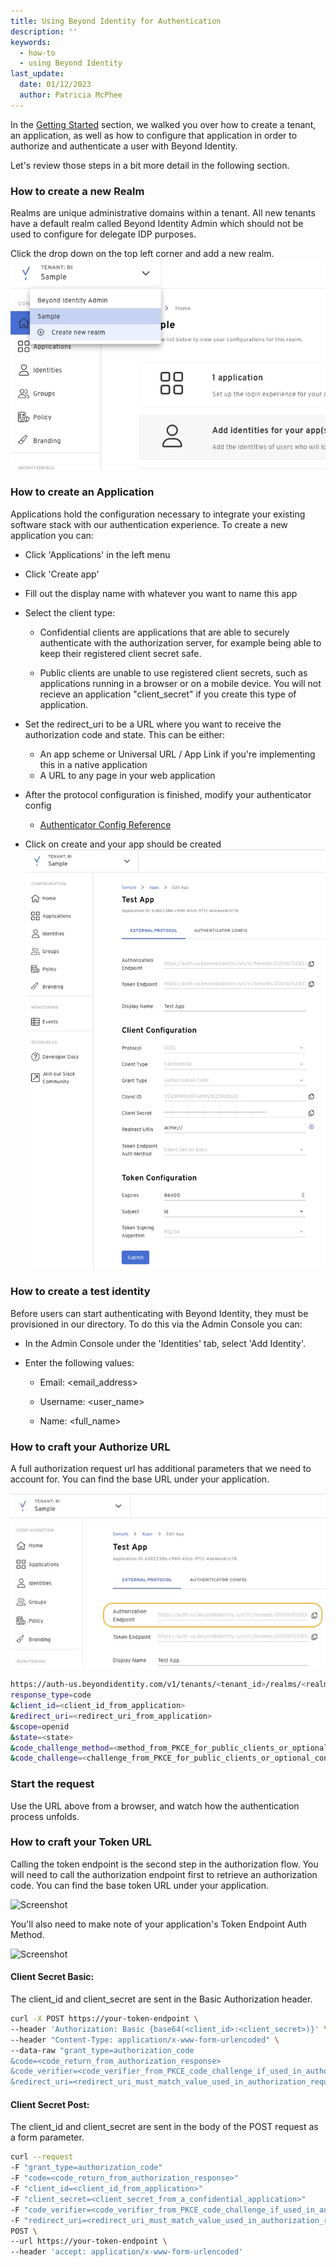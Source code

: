 ```yaml
---
title: Using Beyond Identity for Authentication
description: ''
keywords:
  - how-to
  - using Beyond Identity
last_update:
  date: 01/12/2023
  author: Patricia McPhee
---
```


In the [Getting Started](/docs/v1/getting-started) section, we walked you over how to create a tenant, an application, as well as how to configure that application in order to authorize and authenticate a user with Beyond Identity. 

Let's review those steps in a bit more detail in the following section. 

### How to create a new Realm

Realms are unique administrative domains within a tenant. All new tenants have a default realm called Beyond Identity Admin which should not be used to configure for delegate IDP purposes.

Click the drop down on the top left corner and add a new realm. 
![Screenshot](./screenshots/NewRealm.jpg)

### How to create an Application

Applications hold the configuration necessary to integrate your existing software stack with our authentication experience. 
To create a new application you can:

- Click 'Applications' in the left menu
- Click 'Create app'
- Fill out the display name with whatever you want to name this app
- Select the client type:
  - Confidential clients are applications that are able to securely authenticate with the authorization server, for example being able to keep their registered client secret safe.

  - Public clients are unable to use registered client secrets, such as applications running in a browser or on a mobile device. You will not recieve an application "client_secret" if you create this type of application. 

- Set the redirect_uri to be a URL where you want to receive the authorization code and state. This can be either:
  - An app scheme or Universal URL / App Link if you're implementing this in a native application
  - A URL to any page in your web application

- After the protocol configuration is finished, modify your authenticator config
  - [Authenticator Config Reference](/docs/v1/platform-overview/authenticator-config)

- Click on create and your app should be created
  ![Created App Screenshot](./screenshots/AppCreated.jpg)

### How to create a test identity

Before users can start authenticating with Beyond Identity, they must be provisioned in our directory.
To do this via the Admin Console you can: 

- In the Admin Console under the 'Identities' tab, select 'Add Identity'.

- Enter the following values:

   - Email: <email_address>

   - Username: <user_name>

   - Name: <full_name>

### How to craft your Authorize URL

A full authorization request url has additional parameters that we need to account for. You can find the base URL under your application.
 
![Screenshot](./screenshots/AuthUrl.jpg)

```bash
https://auth-us.beyondidentity.com/v1/tenants/<tenant_id>/realms/<realm_id>/applications/<application_id>/authorize?
response_type=code
&client_id=<client_id_from_application>
&redirect_uri=<redirect_uri_from_application>
&scope=openid
&state=<state>
&code_challenge_method=<method_from_PKCE_for_public_clients_or_optional_confidential_clients>
&code_challenge=<challenge_from_PKCE_for_public_clients_or_optional_confidential_clients>
```

### Start the request

Use the URL above from a browser, and watch how the authentication process unfolds.

### How to craft your Token URL

Calling the token endpoint is the second step in the authorization flow. You will need to call the authorization endpoint first to retrieve an authorization code. You can find the base token URL under your application. 

![Screenshot](./screenshots/TokenUrl.jpg)

You'll also need to make note of your application's Token Endpoint Auth Method.

![Screenshot](./screenshots/TokenAuthMethod.png)

#### Client Secret Basic:  
The client_id and client_secret are sent in the Basic Authorization header.

```bash
curl -X POST https://your-token-endpoint \
--header 'Authorization: Basic {base64(<client_id>:<client_secret>)}' \
--header "Content-Type: application/x-www-form-urlencoded" \
--data-raw "grant_type=authorization_code
&code=<code_return_from_authorization_response>
&code_verifier=<code_verifier_from_PKCE_code_challenge_if_used_in_authorization_request>
&redirect_uri=<redirect_uri_must_match_value_used_in_authorization_request>"
```

#### Client Secret Post:  
The client_id and client_secret are sent in the body of the POST request as a form parameter.

```bash
curl --request
-F "grant_type=authorization_code"
-F "code=<code_return_from_authorization_response>"
-F "client_id=<client_id_from_application>"
-F "client_secret=<client_secret_from_a_confidential_application>"
-F "code_verifier=<code_verifier_from_PKCE_code_challenge_if_used_in_authorization_request>"
-F "redirect_uri=<redirect_uri_must_match_value_used_in_authorization_request>"
POST \
--url https://your-token-endpoint \
--header 'accept: application/x-www-form-urlencoded'
```
